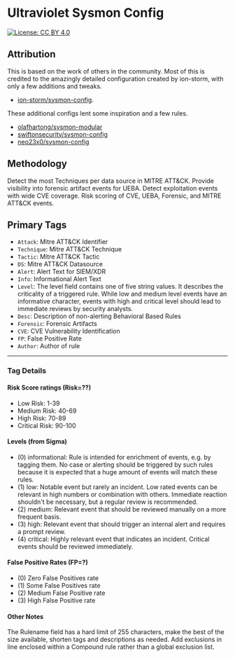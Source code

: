 # Ultraviolet Sysmon Config

[![License: CC BY 4.0](https://img.shields.io/badge/License-CC_BY_4.0-lightgrey.svg)](https://creativecommons.org/licenses/by/4.0/)

## Attribution

This is based on the work of others in the community. Most of this is credited to the amazingly detailed configuration created by ion-storm, with only a few additions and tweaks.

* [ion-storm/sysmon-config](https://github.com/ion-storm/sysmon-config).

These additional configs lent some inspiration and a few rules.

* [olafhartong/sysmon-modular](https://github.com/olafhartong/sysmon-modular)
* [swiftonsecurity/sysmon-config](https://github.com/SwiftOnSecurity/sysmon-config)
* [neo23x0/sysmon-config](https://github.com/Neo23x0/sysmon-config/)

## Methodology

Detect the most Techniques per data source in MITRE ATT&CK. Provide visibility into forensic artifact events for UEBA. Detect exploitation events with wide CVE coverage. Risk scoring of CVE, UEBA, Forensic, and MITRE ATT&CK events.

## Primary Tags

* `Attack`: Mitre ATT&CK Identifier
* `Technique`: Mitre ATT&CK Technique
* `Tactic`: Mitre ATT&CK Tactic
* `DS`: Mitre ATT&CK Datasource
* `Alert`: Alert Text for SIEM/XDR
* `Info`: Informational Alert Text
* `Level`: The level field contains one of five string values. It describes the criticality of a triggered rule. While low and medium level events have an informative character, events with high and critical level should lead to immediate reviews by security analysts.
* `Desc`: Description of non-alerting Behavioral Based Rules
* `Forensic`: Forensic Artifacts
* `CVE`: CVE Vulnerability Identification
* `FP`: False Positive Rate
* `Author`: Author of rule

---

### Tag Details

#### Risk Score ratings (Risk=??)

* Low Risk: 1-39
* Medium Risk: 40-69
* High Risk: 70-89
* Critical Risk: 90-100

#### Levels (from Sigma)

* (0) informational:
Rule is intended for enrichment of events, e.g. by tagging them. No case or alerting should be triggered by such rules because it is expected that a huge amount of events will match these rules.
* (1) low:
Notable event but rarely an incident. Low rated events can be relevant in high numbers or combination with others. Immediate reaction shouldn't be necessary, but a regular review is recommended.
* (2) medium:
Relevant event that should be reviewed manually on a more frequent basis.
* (3) high:
Relevant event that should trigger an internal alert and requires a prompt review.
* (4) critical:
Highly relevant event that indicates an incident. Critical events should be reviewed immediately.

#### False Positive Rates (FP=?)

* (0) Zero False Positives rate
* (1) Some False Positives rate
* (2) Medium False Positive rate
* (3) High False Positive rate

#### Other Notes

The Rulename field has a hard limit of 255 characters, make the best of the size available, shorten tags and descriptions as needed. Add exclusions in line enclosed within a Compound rule rather than a global exclusion list.
